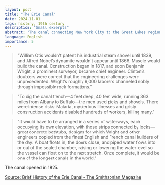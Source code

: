 ```yaml
---
layout: post
title: "The Erie Canal"
date: 2024-11-01
tags: history, 19th century
description: "Small excerpts"
abstract: "The canal connecting New York City to the Great Lakes region was built in the first quarter of the 19th century, before railways were mainstream, mostly through manual labor. A few quotes."
language: English
importance: 5
---
```



> "William Otis wouldn’t patent his industrial steam shovel until 1839, and Alfred Nobel’s dynamite wouldn’t appear until 1866. Muscle would build the canal. Construction began in 1817, and soon Benjamin Wright, a prominent surveyor, became chief engineer. Clinton’s doubters were correct that the engineering challenges were unprecedented. Wright’s roughly 9,000 laborers channeled nobly through impossible rock formations."

> "To dig the canal trench—4 feet deep, 40 feet wide, running 363 miles from Albany to Buffalo—the men used picks and shovels. There were intense risks: Malaria, mysterious illnesses and grisly construction accidents disabled hundreds of workers, killing many."

> "It would have to be arranged in a series of waterways, each occupying its own elevation, with those strips connected by locks—great concrete bathtubs, designs for which Wright and other engineers copied from the finest English and French canal builders of the day: A boat floats in, the doors close, and piped water flows into or out of the sealed chamber, raising or lowering the water level so the vessel can float on to the next stretch. Once complete, it would be one of the longest canals in the world."

The canal opened in 1825.

[Source: Brief History of the Erie Canal - The Smithsonian Magazine](https://www.smithsonianmag.com/history/brief-history-erie-canal-180981546/)



